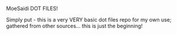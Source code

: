  MoeSaidi DOT FILES!

Simply put - this is a very VERY basic dot files repo for my own use; gathered from other sources... 
this is just the beginning! 

